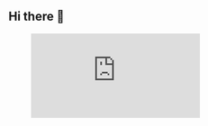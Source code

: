 ## Hi there 👋
<figure><embed src="https://wakatime.com/share/@2c69e186-6b8e-42b5-8121-5c6f1418f641/f5054562-b0eb-4e44-9664-6d0ad79b20cf.svg"></embed></figure>
<!--
**BettoRaite/BettoRaite** is a ✨ _special_ ✨ repository because its `README.md` (this file) appears on your GitHub profile.

Here are some ideas to get you started:

- 🔭 I’m currently working on ...
- 🌱 I’m currently learning ...
- 👯 I’m looking to collaborate on ...
- 🤔 I’m looking for help with ...
- 💬 Ask me about ...
- 📫 How to reach me: ...
- 😄 Pronouns: ...
- ⚡ Fun fact: ...
-->
